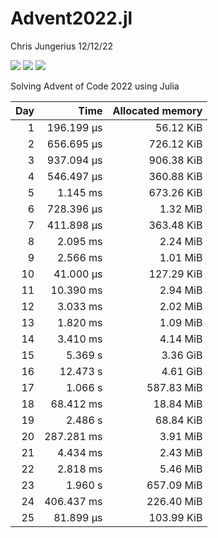 Advent2022.jl
================
Chris Jungerius
12/12/22

![](https://img.shields.io/badge/day%20📅-25-blue.png)
![](https://img.shields.io/badge/stars%20⭐-50-yellow.png)
![](https://img.shields.io/badge/days%20completed-25-red.png)  

Solving Advent of Code 2022 using Julia

| Day |       Time | Allocated memory |
|----:|-----------:|-----------------:|
|   1 | 196.199 μs |        56.12 KiB |
|   2 | 656.695 μs |       726.12 KiB |
|   3 | 937.094 μs |       906.38 KiB |
|   4 | 546.497 μs |       360.88 KiB |
|   5 |   1.145 ms |       673.26 KiB |
|   6 | 728.396 μs |         1.32 MiB |
|   7 | 411.898 μs |       363.48 KiB |
|   8 |   2.095 ms |         2.24 MiB |
|   9 |   2.566 ms |         1.01 MiB |
|  10 |  41.000 μs |       127.29 KiB |
|  11 |  10.390 ms |         2.94 MiB |
|  12 |   3.033 ms |         2.02 MiB |
|  13 |   1.820 ms |         1.09 MiB |
|  14 |   3.410 ms |         4.14 MiB |
|  15 |    5.369 s |         3.36 GiB |
|  16 |   12.473 s |         4.61 GiB |
|  17 |    1.066 s |       587.83 MiB |
|  18 |  68.412 ms |        18.84 MiB |
|  19 |    2.486 s |        68.84 KiB |
|  20 | 287.281 ms |         3.91 MiB |
|  21 |   4.434 ms |         2.43 MiB |
|  22 |   2.818 ms |         5.46 MiB |
|  23 |    1.960 s |       657.09 MiB |
|  24 | 406.437 ms |       226.40 MiB |
|  25 |  81.899 μs |       103.99 KiB |
